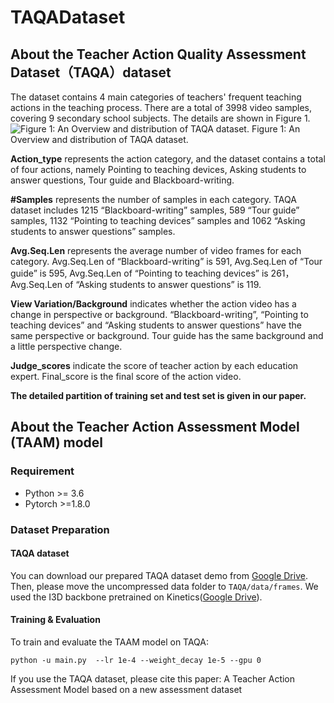 # TAQADataset

About the Teacher Action Quality Assessment Dataset（TAQA）dataset
-----------------


The dataset contains 4 main categories of teachers' frequent teaching actions in the teaching process. There are a total of 3998 video samples, covering 9 secondary school subjects. The details are shown in Figure 1.
![Figure 1: An Overview and distribution of TAQA dataset.](https://github.com/aauthorsanonymous/TAQADataset/assets/142662941/e0d09d2a-e746-4af3-b509-546fc54b18a8)
                            Figure 1: An Overview and distribution of TAQA dataset.

**Action_type** represents the action category, and the dataset contains a total of four actions, namely Pointing to teaching devices, Asking students to answer questions, Tour guide and Blackboard-writing. 

**#Samples** represents the number of samples in each category. TAQA dataset includes 1215 “Blackboard-writing” samples, 589 “Tour guide” samples, 1132 “Pointing to teaching devices” samples and 1062 “Asking students to answer questions” samples.

**Avg.Seq.Len** represents the average number of video frames for each category. Avg.Seq.Len of “Blackboard-writing” is 591, Avg.Seq.Len of “Tour guide” is 595, Avg.Seq.Len of “Pointing to teaching devices” is 261，Avg.Seq.Len of “Asking students to answer questions” is 119.

**View Variation/Background** indicates whether the action video has a change in perspective or background. “Blackboard-writing”, “Pointing to teaching devices” and “Asking students to answer questions” have the same perspective or background. Tour guide has the same background and a little perspective change.

**Judge_scores** indicate the score of teacher action by each education expert. Final_score is the final score of the action video.

**The detailed partition of training set and test set is given in our paper.**



About the Teacher Action Assessment Model (TAAM) model
-------------------------------------------------------

### Requirement
 
   
- Python >= 3.6
- Pytorch >=1.8.0
 
 
### Dataset Preparation
#### TAQA dataset
 
You can download our prepared TAQA dataset demo from [Google Drive](https://drive.google.com/open?id=1T7bVrqdElRLoR3l6TxddFQNPAUIgAJL7). Then, please move the uncompressed data folder to `TAQA/data/frames`. We used the I3D backbone pretrained on Kinetics([Google Drive](https://drive.google.com/open?id=1M_4hN-beZpa-eiYCvIE7hsORjF18LEYU)).
 
#### Training & Evaluation
To train and evaluate the TAAM model on TAQA:

`python -u main.py  --lr 1e-4 --weight_decay 1e-5 --gpu 0`


If you use the TAQA dataset, please cite this paper:
A Teacher Action Assessment Model based on a new assessment dataset
